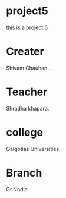 # project5
this is a project 5

# Creater
Shivam Chauhan ...

# Teacher 
Shradha khapara.

# college 
Galgotias Universities.

# Branch
Gr.Nodia


